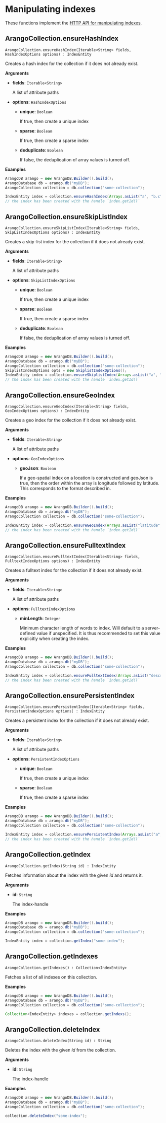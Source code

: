 # Manipulating indexes

These functions implement the
[HTTP API for manipulating indexes](https://docs.arangodb.com/latest/HTTP/Indexes/index.html).

## ArangoCollection.ensureHashIndex

```
ArangoCollection.ensureHashIndex(Iterable<String> fields, HashIndexOptions options) : IndexEntity
```

Creates a hash index for the collection if it does not already exist.

**Arguments**

- **fields**: `Iterable<String>`

  A list of attribute paths

- **options**: `HashIndexOptions`

  - **unique**: `Boolean`

    If true, then create a unique index

  - **sparse**: `Boolean`

    If true, then create a sparse index

  - **deduplicate**: `Boolean`

    If false, the deduplication of array values is turned off.

**Examples**

```Java
ArangoDB arango = new ArangoDB.Builder().build();
ArangoDatabase db = arango.db("myDB");
ArangoCollection collection = db.collection("some-collection");

IndexEntity index = collection.ensureHashIndex(Arrays.asList("a", "b.c"));
// the index has been created with the handle `index.getId()`
```

## ArangoCollection.ensureSkipListIndex

```
ArangoCollection.ensureSkipListIndex(Iterable<String> fields, SkipListIndexOptions options) : IndexEntity
```

Creates a skip-list index for the collection if it does not already exist.

**Arguments**

- **fields**: `Iterable<String>`

  A list of attribute paths

- **options**: `SkipListIndexOptions`

  - **unique**: `Boolean`

    If true, then create a unique index

  - **sparse**: `Boolean`

    If true, then create a sparse index

  - **deduplicate**: `Boolean`

    If false, the deduplication of array values is turned off.

**Examples**

```Java
ArangoDB arango = new ArangoDB.Builder().build();
ArangoDatabase db = arango.db("myDB");
ArangoCollection collection = db.collection("some-collection");
SkiplistIndexOptions opts = new SkiplistIndexOptions();
IndexEntity index = collection.ensureSkiplistIndex(Arrays.asList("a", "b.c"), opts);
// the index has been created with the handle `index.getId()`
```

## ArangoCollection.ensureGeoIndex

```
ArangoCollection.ensureGeoIndex(Iterable<String> fields, GeoIndexOptions options) : IndexEntity
```

Creates a geo index for the collection if it does not already exist.

**Arguments**

- **fields**: `Iterable<String>`

  A list of attribute paths

- **options**: `GeoIndexOptions`

  - **geoJson**: `Boolean`

    If a geo-spatial index on a location is constructed and geoJson is true, then the order within the array is longitude followed by latitude. This corresponds to the format described in.

**Examples**

```Java
ArangoDB arango = new ArangoDB.Builder().build();
ArangoDatabase db = arango.db("myDB");
ArangoCollection collection = db.collection("some-collection");

IndexEntity index = collection.ensureGeoIndex(Arrays.asList("latitude", "longitude"));
// the index has been created with the handle `index.getId()`
```

## ArangoCollection.ensureFulltextIndex

```
ArangoCollection.ensureFulltextIndex(Iterable<String> fields, FulltextIndexOptions options) : IndexEntity
```

Creates a fulltext index for the collection if it does not already exist.

**Arguments**

- **fields**: `Iterable<String>`

  A list of attribute paths

- **options**: `FulltextIndexOptions`

  - **minLength**: `Integer`

    Minimum character length of words to index. Will default to a server-defined value if unspecified. It is thus recommended to set this value explicitly when creating the index.

**Examples**

```Java
ArangoDB arango = new ArangoDB.Builder().build();
ArangoDatabase db = arango.db("myDB");
ArangoCollection collection = db.collection("some-collection");

IndexEntity index = collection.ensureFulltextIndex(Arrays.asList("description"));
// the index has been created with the handle `index.getId()`
```

## ArangoCollection.ensurePersistentIndex

```
ArangoCollection.ensurePersistentIndex(Iterable<String> fields, PersistentIndexOptions options) : IndexEntity
```

Creates a persistent index for the collection if it does not already exist.

**Arguments**

- **fields**: `Iterable<String>`

  A list of attribute paths

- **options**: `PersistentIndexOptions`

  - **unique**: `Boolean`

    If true, then create a unique index

  - **sparse**: `Boolean`

    If true, then create a sparse index

**Examples**

```Java
ArangoDB arango = new ArangoDB.Builder().build();
ArangoDatabase db = arango.db("myDB");
ArangoCollection collection = db.collection("some-collection");

IndexEntity index = collection.ensurePersistentIndex(Arrays.asList("a", "b.c"));
// the index has been created with the handle `index.getId()`
```

## ArangoCollection.getIndex

```
ArangoCollection.getIndex(String id) : IndexEntity
```

Fetches information about the index with the given _id_ and returns it.

**Arguments**

- **id**: `String`

  The index-handle

**Examples**

```Java
ArangoDB arango = new ArangoDB.Builder().build();
ArangoDatabase db = arango.db("myDB");
ArangoCollection collection = db.collection("some-collection");

IndexEntity index = collection.getIndex("some-index");
```

## ArangoCollection.getIndexes

```
ArangoCollection.getIndexes() : Collection<IndexEntity>
```

Fetches a list of all indexes on this collection.

**Examples**

```Java
ArangoDB arango = new ArangoDB.Builder().build();
ArangoDatabase db = arango.db("myDB");
ArangoCollection collection = db.collection("some-collection");

Collection<IndexEntity> indexes = collection.getIndexs();
```

## ArangoCollection.deleteIndex

```
ArangoCollection.deleteIndex(String id) : String
```

Deletes the index with the given _id_ from the collection.

**Arguments**

- **id**: `String`

  The index-handle

**Examples**

```Java
ArangoDB arango = new ArangoDB.Builder().build();
ArangoDatabase db = arango.db("myDB");
ArangoCollection collection = db.collection("some-collection");

collection.deleteIndex("some-index");
```
